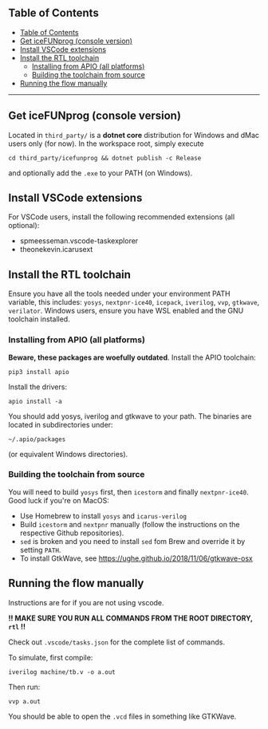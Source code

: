 ## Table of Contents
- [Table of Contents](#table-of-contents)
- [Get iceFUNprog (console version)](#get-icefunprog--console-version-)
- [Install VSCode extensions](#install-vscode-extensions)
- [Install the RTL toolchain](#install-the-rtl-toolchain)
  * [Installing from APIO (all platforms)](#installing-from-apio--all-platforms-)
  * [Building the toolchain from source](#building-the-toolchain-from-source)
- [Running the flow manually](#running-the-flow-manually)
---

## Get iceFUNprog (console version)
Located in `third_party/` is a **dotnet core** distribution for
Windows and dMac users only (for now).
In the workspace root, simply execute
```
cd third_party/icefunprog && dotnet publish -c Release
```
and optionally add the `.exe` to your PATH (on Windows).

## Install VSCode extensions

For VSCode users,
install the following recommended extensions (all optional):
- spmeesseman.vscode-taskexplorer
- theonekevin.icarusext

## Install the RTL toolchain

Ensure you have all the tools needed under your environment PATH variable, this includes:
`yosys`, `nextpnr-ice40`, `icepack`, `iverilog`, `vvp`, `gtkwave`, `verilator`. Windows users, ensure you have WSL enabled and the GNU toolchain installed.

### Installing from APIO (all platforms)

**Beware, these packages are woefully outdated**.
Install the APIO toolchain:

```
pip3 install apio
```

Install the drivers:

```
apio install -a
```

You should add yosys, iverilog and gtkwave to your path. The binaries are located in subdirectories under:
```
~/.apio/packages
```
(or equivalent Windows directories).

### Building the toolchain from source

You will need to build `yosys` first, then `icestorm` and finally `nextpnr-ice40`. Good luck if you're on MacOS:
- Use Homebrew to install `yosys` and `icarus-verilog`
- Build `icestorm` and `nextpnr` manually (follow the instructions on the respective Github repositories).
- `sed` is broken and you need to install `sed` fom Brew and override it by setting `PATH`.
- To install GtkWave, see https://ughe.github.io/2018/11/06/gtkwave-osx

## Running the flow manually

Instructions are for if you are not using vscode.

**!! MAKE SURE YOU RUN ALL COMMANDS FROM THE ROOT DIRECTORY, `rtl` !!**

Check out `.vscode/tasks.json` for the complete list of commands.

To simulate, first compile:
```
iverilog machine/tb.v -o a.out
```

Then run:
```
vvp a.out
```

You should be able to open the `.vcd` files in something like GTKWave.
